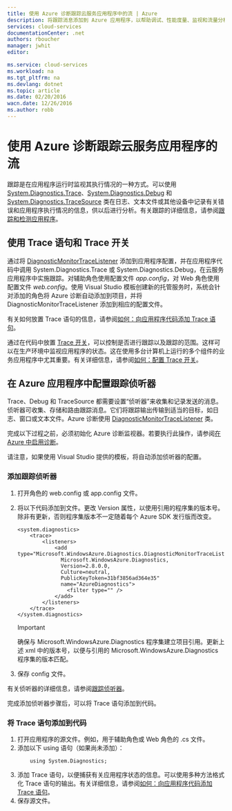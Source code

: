 ```yaml
---
title: 使用 Azure 诊断跟踪云服务应用程序中的流 | Azure
description: 将跟踪消息添加到 Azure 应用程序，以帮助调试、性能度量、监视和流量分析等。
services: cloud-services
documentationCenter: .net
authors: rboucher
manager: jwhit
editor: 

ms.service: cloud-services
ms.workload: na
ms.tgt_pltfrm: na
ms.devlang: dotnet
ms.topic: article
ms.date: 02/20/2016
wacn.date: 12/26/2016
ms.author: robb
---
```


# 使用 Azure 诊断跟踪云服务应用程序的流

跟踪是在应用程序运行时监视其执行情况的一种方式。可以使用 [System.Diagnostics.Trace](https://msdn.microsoft.com/zh-cn/library/system.diagnostics.trace.aspx)、[System.Diagnostics.Debug](https://msdn.microsoft.com/zh-cn/library/system.diagnostics.debug.aspx) 和 [System.Diagnostics.TraceSource](https://msdn.microsoft.com/zh-cn/library/system.diagnostics.tracesource.aspx) 类在日志、文本文件或其他设备中记录有关错误和应用程序执行情况的信息，供以后进行分析。有关跟踪的详细信息，请参阅[跟踪和检测应用程序](https://msdn.microsoft.com/zh-cn/library/zs6s4h68.aspx)。

## 使用 Trace 语句和 Trace 开关

通过将 [DiagnosticMonitorTraceListener](https://msdn.microsoft.com/zh-cn/library/azure/microsoft.windowsazure.diagnostics.diagnosticmonitortracelistener.aspx) 添加到应用程序配置，并在应用程序代码中调用 System.Diagnostics.Trace 或 System.Diagnostics.Debug，在云服务应用程序中实施跟踪。对辅助角色使用配置文件 *app.config*，对 Web 角色使用配置文件 *web.config*。使用 Visual Studio 模板创建新的托管服务时，系统会针对添加的角色将 Azure 诊断自动添加到项目，并将 DiagnosticMonitorTraceListener 添加到相应的配置文件。

有关如何放置 Trace 语句的信息，请参阅[如何：向应用程序代码添加 Trace 语句](https://msdn.microsoft.com/zh-cn/library/zd83saa2.aspx)。

通过在代码中放置 [Trace 开关](https://msdn.microsoft.com/zh-cn/library/3at424ac.aspx)，可以控制是否进行跟踪以及跟踪的范围。这样可以在生产环境中监视应用程序的状态。这在使用多台计算机上运行的多个组件的业务应用程序中尤其重要。有关详细信息，请参阅[如何：配置 Trace 开关](https://msdn.microsoft.com/zh-cn/library/t06xyy08.aspx)。

## 在 Azure 应用程序中配置跟踪侦听器

Trace、Debug 和 TraceSource 都需要设置“侦听器”来收集和记录发送的消息。侦听器可收集、存储和路由跟踪消息。它们将跟踪输出传输到适当的目标，如日志、窗口或文本文件。Azure 诊断使用 [DiagnosticMonitorTraceListener](https://msdn.microsoft.com/zh-cn/library/azure/microsoft.windowsazure.diagnostics.diagnosticmonitortracelistener.aspx) 类。

完成以下过程之前，必须初始化 Azure 诊断监视器。若要执行此操作，请参阅[在 Azure 中启用诊断](./cloud-services-dotnet-diagnostics.md)。

请注意，如果使用 Visual Studio 提供的模板，将自动添加侦听器的配置。

### 添加跟踪侦听器

1. 打开角色的 web.config 或 app.config 文件。
2. 将以下代码添加到文件。更改 Version 属性，以使用引用的程序集的版本号。除非有更新，否则程序集版本不一定随着每个 Azure SDK 发行版而改变。

    ```
    <system.diagnostics>
        <trace>
            <listeners>
                <add type="Microsoft.WindowsAzure.Diagnostics.DiagnosticMonitorTraceListener,
                  Microsoft.WindowsAzure.Diagnostics,
                  Version=2.8.0.0,
                  Culture=neutral,
                  PublicKeyToken=31bf3856ad364e35"
                  name="AzureDiagnostics">
                    <filter type="" />
                </add>
            </listeners>
        </trace>
    </system.diagnostics>
    ```
    >[!IMPORTANT]
    > 确保与 Microsoft.WindowsAzure.Diagnostics 程序集建立项目引用。更新上述 xml 中的版本号，以便与引用的 Microsoft.WindowsAzure.Diagnostics 程序集的版本匹配。

3. 保存 config 文件。

有关侦听器的详细信息，请参阅[跟踪侦听器](https://msdn.microsoft.com/zh-cn/library/4y5y10s7.aspx)。

完成添加侦听器步骤后，可以将 Trace 语句添加到代码。

### 将 Trace 语句添加到代码

1. 打开应用程序的源文件。例如，用于辅助角色或 Web 角色的 <RoleName>.cs 文件。
2. 添加以下 using 语句（如果尚未添加）：
    ```
        using System.Diagnostics;
    ```
3. 添加 Trace 语句，以便捕获有关应用程序状态的信息。可以使用多种方法格式化 Trace 语句的输出。有关详细信息，请参阅[如何：向应用程序代码添加 Trace 语句](https://msdn.microsoft.com/zh-cn/library/zd83saa2.aspx)。
4. 保存源文件。

<!---HONumber=Mooncake_Quality_Review_1215_2016-->